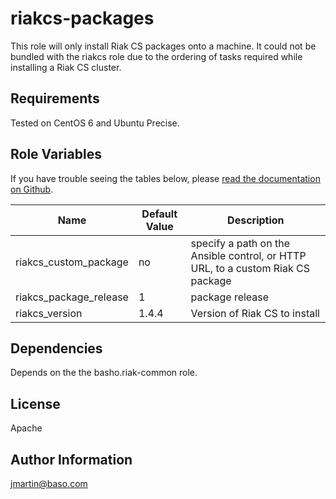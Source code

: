 riakcs-packages
========

This role will only install Riak CS packages onto a machine.  It could not be bundled with the riakcs role due to the ordering of tasks required while installing a Riak CS cluster.

Requirements
------------

Tested on CentOS 6 and Ubuntu Precise.

Role Variables
--------------

If you have trouble seeing the tables below, please [read the documentation on Github](https://github.com/basho/ansible-riakcs-packages/blob/master/README.md).


| Name           | Default Value | Description                        |
| -------------- | ------------- | -----------------------------------|
| riakcs_custom_package       | no            | specify a path on the Ansible control, or HTTP URL, to a custom Riak CS package |
| riakcs_package_release   | 1       | package release|
| riakcs_version| 1.4.4       | Version of Riak CS to install |



Dependencies
------------

Depends on the the basho.riak-common role.

License
-------

Apache

Author Information
------------------

jmartin@baso.com
